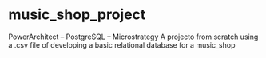 # music_shop_project
PowerArchitect – PostgreSQL – Microstrategy
A projecto from scratch using a .csv file of developing a basic relational database for a music_shop
